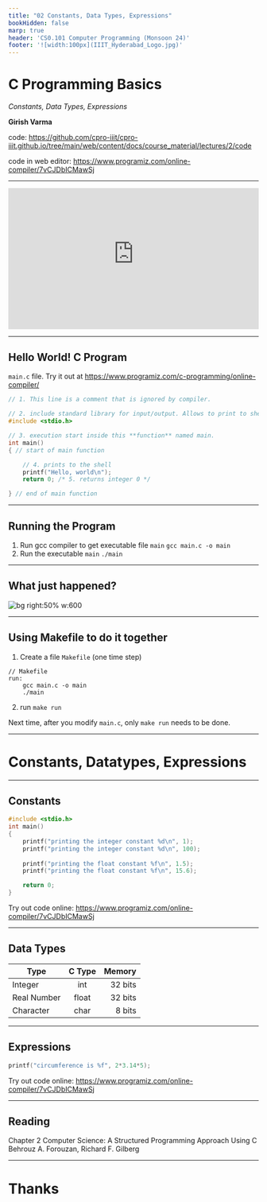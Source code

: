 ```yaml
---
title: "02 Constants, Data Types, Expressions"
bookHidden: false
marp: true
header: 'CS0.101 Computer Programming (Monsoon 24)'
footer: '![width:100px](IIIT_Hyderabad_Logo.jpg)'
---
```


# C Programming Basics 
_Constants, Data Types, Expressions_


__Girish Varma__

code: https://github.com/cpro-iiit/cpro-iiit.github.io/tree/main/web/content/docs/course_material/lectures/2/code

code in web editor: https://www.programiz.com/online-compiler/7vCJDbICMawSj

---



<div style="max-width: 640px"><div style="position: relative; padding-bottom: 56.25%; height: 0; overflow: hidden;"><iframe src="https://iiitaphyd-my.sharepoint.com/personal/rc-support_iiit_ac_in/_layouts/15/embed.aspx?UniqueId=ffcf6f47-d379-4c7b-bb4d-9c07610ab638&embed=%7B%22ust%22%3Atrue%2C%22hv%22%3A%22CopyEmbedCode%22%7D&referrer=StreamWebApp&referrerScenario=EmbedDialog.Create" width="640" height="360" frameborder="0" scrolling="no" allowfullscreen title="Computer Programming _ SH-2 (09.35AM-10.30AM)-20240807_051307-Meeting Recording.mp4" style="border:none; position: absolute; top: 0; left: 0; right: 0; bottom: 0; height: 100%; max-width: 100%;"></iframe></div></div>



---

## Hello World! C Program

`main.c` file. Try it out at https://www.programiz.com/c-programming/online-compiler/ 
```c
// 1. This line is a comment that is ignored by compiler.

// 2. include standard library for input/output. Allows to print to shell
#include <stdio.h> 

// 3. execution start inside this **function** named main. 
int main() 
{ // start of main function

    // 4. prints to the shell
    printf("Hello, world\n");
    return 0; /* 5. returns integer 0 */

} // end of main function
```

---

## Running the Program

1. Run gcc compiler to get executable file `main`
```gcc main.c -o main```
2. Run the executable `main`
```./main```

---
## What just happened?

![bg right:50% w:600](c_compilation.png)

---
## Using Makefile to do it together

1. Create a file `Makefile` (one time step)
```make
// Makefile
run: 
    gcc main.c -o main
    ./main
```

2. run `make run`

Next time, after you modify `main.c`, only `make run` needs to be done.

---

# Constants, Datatypes, Expressions

---
## Constants


```c
#include <stdio.h> 
int main() 
{ 
    printf("printing the integer constant %d\n", 1);
    printf("printing the integer constant %d\n", 100);
    
    printf("printing the float constant %f\n", 1.5);
    printf("printing the float constant %f\n", 15.6);

    return 0;
} 
```

Try out code online:
https://www.programiz.com/online-compiler/7vCJDbICMawSj 

---

## Data Types


| Type             |C Type     |Memory   |
|------------------|:---------:|--------:|
| Integer          |  int      | 32 bits |
| Real Number      |  float    | 32 bits  |
| Character        |  char     |  8 bits |



---

## Expressions
```c
printf("circumference is %f", 2*3.14*5);
```

Try out code online:
https://www.programiz.com/online-compiler/7vCJDbICMawSj 

---

## Reading 


Chapter 2
Computer Science: A Structured Programming Approach Using C    
Behrouz A. Forouzan, Richard F. Gilberg


---


# Thanks
